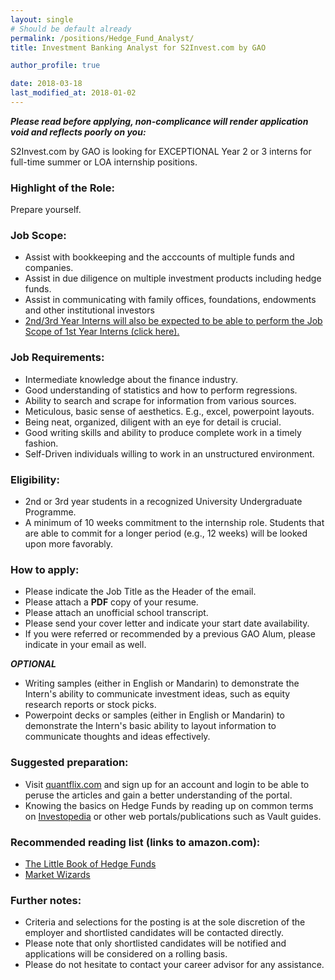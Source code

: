 ```yaml
---
layout: single
# Should be default already 
permalink: /positions/Hedge_Fund_Analyst/
title: Investment Banking Analyst for S2Invest.com by GAO

author_profile: true

date: 2018-03-18
last_modified_at: 2018-01-02
---
```


_**Please read before applying, non-complicance will render application void and reflects poorly on you:**_

S2Invest.com by GAO is looking for EXCEPTIONAL Year 2 or 3 interns for full-time summer or LOA internship positions. 

### Highlight of the Role:
Prepare yourself.

### Job Scope: 
- Assist with bookkeeping and the acccounts of multiple funds and companies.
- Assist in due diligence on multiple investment products including hedge funds. 
- Assist in communicating with family offices, foundations, endowments and other institutional investors
- [2nd/3rd Year Interns will also be expected to be able to perform the Job Scope of 1st Year Interns (click here).](/positions/1st_Year_Research_Analysts)

### Job Requirements: 
- Intermediate knowledge about the finance industry.
- Good understanding of statistics and how to perform regressions.
- Ability to search and scrape for information from various sources.
- Meticulous, basic sense of aesthetics. E.g., excel, powerpoint layouts.  
- Being neat, organized, diligent with an eye for detail is crucial.
- Good writing skills and ability to produce complete work in a timely fashion.
- Self-Driven individuals willing to work in an unstructured environment.

### Eligibility:
- 2nd or 3rd year students in a recognized University Undergraduate Programme.
- A minimum of 10 weeks commitment to the internship role.  Students that are able to commit for a longer period (e.g., 12 weeks) will be looked upon more favorably.

### How to apply:
- Please indicate the Job Title as the Header of the email.
- Please attach a **PDF** copy of your resume.
- Please attach an unofficial school transcript.
- Please send your cover letter and indicate your start date availability.
- If you were referred or recommended by a previous GAO Alum, please indicate in your email as well.

_**OPTIONAL**_
- Writing samples (either in English or Mandarin) to demonstrate the Intern's ability to communicate investment ideas, such as equity research reports or stock picks.
- Powerpoint decks or samples (either in English or Mandarin) to demonstrate the Intern's basic ability to layout information to communicate thoughts and ideas effectively.

### Suggested preparation:
- Visit [quantflix.com](https://quantflix.com) and sign up for an account and login to be able to peruse the articles and gain a better understanding of the portal.
- Knowing the basics on Hedge Funds by reading up on common terms on [Investopedia](https://www.investopedia.com/university/hedge-fund/) or other web portals/publications such as Vault guides.

### Recommended reading list (links to amazon.com):
- [The Little Book of Hedge Funds](https://www.amazon.com/Little-Book-Hedge-Funds/dp/1118099672)
- [Market Wizards](https://www.amazon.com/Market-Wizards-Interviews-Top-Traders/dp/0135560934)

### Further notes:
- Criteria and selections for the posting is at the sole discretion of the employer and shortlisted candidates will be contacted directly.
- Please note that only shortlisted candidates will be notified and applications will be considered on a rolling basis.
- Please do not hesitate to contact your career advisor for any assistance.
